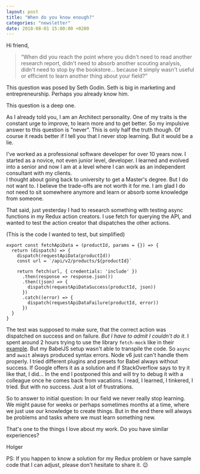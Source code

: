 ```yaml
---
layout: post
title: "When do you know enough?"
categories: "newsletter"
date: 2018-08-01 15:00:00 +0200
---
```


Hi friend,  

> “When did you reach the point where you didn't need to read another research report, didn't need to absorb another scouting analysis, didn't need to stop by the bookstore… because it simply wasn't useful or efficient to learn another thing about your field?”

This question was posed by Seth Godin. Seth is big in marketing and entrepreneurship. Perhaps you already know him.  

This question is a deep one.

As I already told you, I am an Architect personality. One of my traits is the constant urge to improve, to learn more and to get better. So my impulsive answer to this question is "never". This is only half the truth though. Of course it reads better if I tell you that I never stop learning. But it would be a lie.

I've worked as a professional software developer for over 10 years now. I started as a novice, not even junior level, developer. I learned and evolved into a senior and now I am at a level where I can work as an independent consultant with my clients.  
I thought about going back to university to get a Master's degree. But I do not want to. I believe the trade-offs are not worth it for me.
I am glad I do not need to sit somewhere anymore and learn or absorb some knowledge from someone.

That said, just yesterday I had to research something with testing async functions in my Redux action creators. I use fetch for querying the API, and wanted to test the action creator that dispatches the other actions.

(This is the code I wanted to test, but simplified)

	export const fetchApiData = (productId, params = {}) => {
	  return (dispatch) => {
		dispatch(requestApiData(productId))
		const url = `/api/v2/products/${productId}`

		return fetch(url, { credentials: 'include' })
		  .then(response => response.json())
		  .then((json) => {
			dispatch(requestApiDataSuccess(productId, json))
		  })
		  .catch((error) => {
			dispatch(requestApiDataFailure(productId, error))
		  })
	  }
	}


The test was supposed to make sure, that the correct action was dispatched on success and on failure. _But I have to admit I couldn't do it._ I spent around 2 hours trying to use the library `fetch-mock` like in their [example](https://redux.js.org/recipes/writingtests#async-action-creators). But my BabelJS setup wasn't able to transpile  the code. So `async` and `await` always produced syntax errors. Node v6 just can't handle them properly.
I tried different plugins and presets for Babel always without success. If Google offers it as a solution and if StackOverflow says to try it like that, I did…
In the end I postponed this and will try to debug it with a colleague once he comes back from vacations. I read, I learned, I tinkered, I tried. But with no success. Just a lot of frustrations.

So to answer to initial question: In our field we never really stop learning. We might pause for weeks or perhaps sometimes months at a time, where we just use our knowledge to create things. But in the end there will always be problems and tasks where we must learn something new.

That's one to the things I love about my work. Do you have similar experiences?

Holger

PS: If you happen to know a solution for my Redux problem or have sample code that I can adjust, please don't hesitate to share it. 😉
